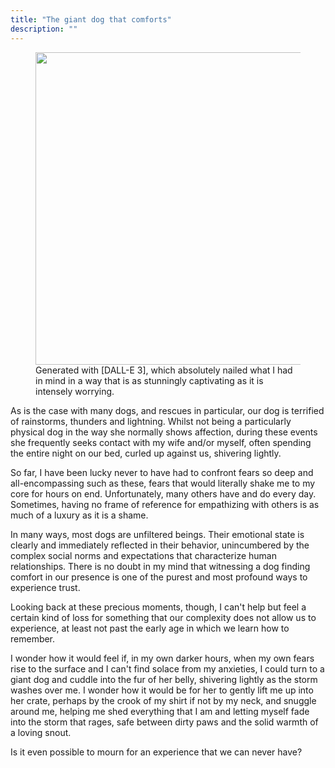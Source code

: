 ```yaml
---
title: "The giant dog that comforts"
description: ""
---
```


<figure>
<img src="{{ '/images/BoltAI-2024-05-25_10-17-16_PM.png' | prepend: site.baseurl | prepend: site.url }}" height=500>
<figcaption markdown="1">
Generated with [DALL-E 3], which absolutely nailed what I had in mind in a
way that is as stunningly captivating as it is intensely worrying.
</figcaption>
</figure>

As is the case with many dogs, and rescues in particular, our dog is terrified
of rainstorms, thunders and lightning. Whilst not being a particularly physical
dog in the way she normally shows affection, during these events she frequently
seeks contact with my wife and/or myself, often spending the entire night on
our bed, curled up against us, shivering lightly.

So far, I have been lucky never to have had to confront fears so deep and
all-encompassing such as these, fears that would literally shake me to my
core for hours on end. Unfortunately, many others have and do every day.
Sometimes, having no frame of reference for empathizing with others is as
much of a luxury as it is a shame.

In many ways, most dogs are unfiltered beings. Their emotional state is clearly
and immediately reflected in their behavior, unincumbered by the complex social
norms and expectations that characterize human relationships. There is no doubt
in my mind that witnessing a dog finding comfort in our presence is one of the 
purest and most profound ways to experience trust.

Looking back at these precious moments, though, I can't help but feel a certain
kind of loss for something that our complexity does not allow us to experience,
at least not past the early age in which we learn how to remember.

I wonder how it would feel if, in my own darker hours, when my own fears rise
to the surface and I can't find solace from my anxieties, I could turn to a
giant dog and cuddle into the fur of her belly, shivering lightly as the storm
washes over me. I wonder how it would be for her to gently lift me up into her 
crate, perhaps by the crook of my shirt if not by my neck, and snuggle around
me, helping me shed everything that I am and letting myself fade into the storm
that rages, safe between dirty paws and the solid warmth of a loving snout.

Is it even possible to mourn for an experience that we can never have?

[DALL-E 3]: https://openai.com/index/dall-e-3/ 
